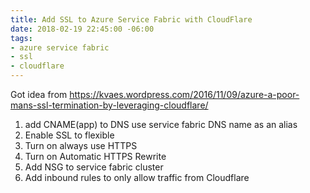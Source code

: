 ```yaml
---
title: Add SSL to Azure Service Fabric with CloudFlare
date: 2018-02-19 22:45:00 -06:00
tags:
- azure service fabric
- ssl
- cloudflare
---
```


Got idea from 
https://kvaes.wordpress.com/2016/11/09/azure-a-poor-mans-ssl-termination-by-leveraging-cloudflare/


1. add CNAME(app) to DNS use service fabric DNS name as an alias
2. Enable SSL to flexible
3. Turn on always use HTTPS
4. Turn on Automatic HTTPS Rewrite
5. Add NSG to service fabric cluster
6. Add inbound rules to only allow traffic from Cloudflare 
